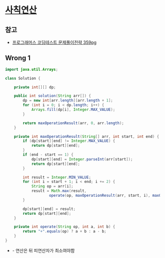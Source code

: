 # [사칙연산](https://school.programmers.co.kr/learn/courses/30/lessons/1843)

## 참고

- [프로그래머스 코딩테스트 문제풀이전략 359pg](https://github.com/gilbutITbook/080337/blob/main/10장/사칙연산.java)

## Wrong 1

```java
import java.util.Arrays;

class Solution {

    private int[][] dp;

    public int solution(String arr[]) {
        dp = new int[arr.length][arr.length + 1];
        for (int i = 0; i < dp.length; i++) {
            Arrays.fill(dp[i], Integer.MAX_VALUE);
        }

        return maxOperationResult(arr, 0, arr.length);
    }

    private int maxOperationResult(String[] arr, int start, int end) {
        if (dp[start][end] != Integer.MAX_VALUE) {
            return dp[start][end];
        }
        if (end - start == 1) {
            dp[start][end] = Integer.parseInt(arr[start]);
            return dp[start][end];
        }

        int result = Integer.MIN_VALUE;
        for (int i = start + 1; i < end; i += 2) {
            String op = arr[i];
            result = Math.max(result,
                    operate(op, maxOperationResult(arr, start, i), maxOperationResult(arr, i + 1, end)));
        }

        dp[start][end] = result;
        return dp[start][end];
    }

    private int operate(String op, int a, int b) {
        return "+".equals(op) ? a + b : a - b;
    }
}
```

- \- 연산은 뒤 피연산자가 최소여야함